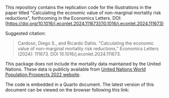 This repository contains the replication code for the illustrations in the paper titled "Calculating the economic value of non-marginal mortality risk reductions", forthcoming in the Economics Letters. DOI: [https://doi.org/10.1016/j.econlet.2024.111673](10.1016/j.econlet.2024.111673)

Suggested citation: 

> Cardoso, Diego S., and Ricardo Dahis. "Calculating the economic value of non-marginal mortality risk reductions." Economics Letters (2024): 111673. DOI 10.1016/j.econlet.2024.111673.


This package does not include the mortality data maintained by the United Nations. These data is publicly available from [United Nations World Population Prospects 2022 website](https://population.un.org/wpp/Download/Standard/CSV/).

The code is embedded in a Quarto document. The latest version of this document can be viewed on the browser following this link:


